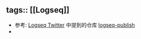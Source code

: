 tags:: [[Logseq]]
---

- 参考: [Logseq Twitter](https://x.com/logseq/status/1514504572651585538?s=20) 中提到的仓库 [logseq-publish](https://github.com/pengx17/logseq-publish?tab=readme-ov-file)
-